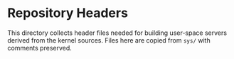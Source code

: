 # Repository Headers

This directory collects header files needed for building user-space
servers derived from the kernel sources. Files here are copied from
`sys/` with comments preserved.
